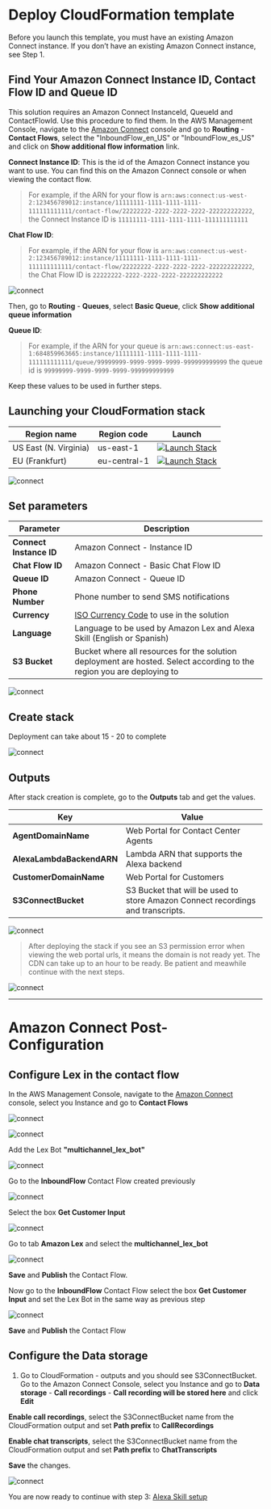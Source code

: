 # Deploy CloudFormation template 

Before you launch this template, you must have an existing Amazon Connect instance. If you don’t have an existing Amazon Connect instance, see Step 1.

## Find Your Amazon Connect Instance ID, Contact Flow ID and Queue ID

This solution requires an Amazon Connect InstanceId, QueueId and ContactFlowId. Use this procedure to find them.
In the AWS Management Console, navigate to the [Amazon Connect](https://console.aws.amazon.com/connect) console and go to **Routing** - **Contact Flows**, select the "InboundFlow_en_US" or "InboundFlow_es_US" and click on **Show additional flow information** link.

**Connect Instance ID**: This is the id of the Amazon Connect instance you want to use. You can find this on the Amazon Connect console or when viewing the contact flow. 

> For example, if the ARN for your flow is ```arn:aws:connect:us-west-2:123456789012:instance/11111111-1111-1111-1111-111111111111/contact-flow/22222222-2222-2222-2222-222222222222```, the Connect Instance ID is ```11111111-1111-1111-1111-111111111111```

**Chat Flow ID**: 

> For example, if the ARN for your flow is ```arn:aws:connect:us-west-2:123456789012:instance/11111111-1111-1111-1111-111111111111/contact-flow/22222222-2222-2222-2222-222222222222```, the Chat Flow ID is ```22222222-2222-2222-2222-222222222222```

![connect](./images/Picture_info.png)

Then, go to **Routing** - **Queues**, select **Basic Queue**, click **Show additional queue information**

**Queue ID**: 

> For example, if the ARN for your queue is ```arn:aws:connect:us-east-1:684859963665:instance/11111111-1111-1111-1111-111111111111/queue/99999999-9999-9999-9999-999999999999``` the queue id is ```99999999-9999-9999-9999-999999999999```

Keep these values to be used in further steps.

## Launching your CloudFormation stack

Region name | Region code | Launch
--- | --- | ---
US East (N. Virginia) | us-east-1 | [![Launch Stack](https://cdn.rawgit.com/buildkite/cloudformation-launch-stack-button-svg/master/launch-stack.svg)](https://us-east-1.console.aws.amazon.com/cloudformation/home#/stacks/new?stackName=MultiChannelCustomerEngagement&templateURL=https://multichannel-customer-engagement-us-east-1.s3.amazonaws.com/cloudformation/mainTemplate.yaml)
EU (Frankfurt) | eu-central-1 | [![Launch Stack](https://cdn.rawgit.com/buildkite/cloudformation-launch-stack-button-svg/master/launch-stack.svg)](https://eu-central-1.console.aws.amazon.com/cloudformation/home#/stacks/new?stackName=MultiChannelCustomerEngagement&templateURL=https://multichannel-customer-engagement-eu-central-1.s3.eu-central-1.amazonaws.com/cloudformation/mainTemplate.yaml)

![connect](./images/image%20(20).png)

## Set parameters

Parameter | Description |
--- | --- | 
**Connect Instance ID** | Amazon Connect - Instance ID |
**Chat Flow ID**| Amazon Connect - Basic Chat Flow ID |
**Queue ID**| Amazon Connect - Queue ID |
**Phone Number** | Phone number to send SMS notifications |
**Currency** | [ISO Currency Code](https://en.wikipedia.org/wiki/ISO_4217#Active_codes) to use in the solution |
**Language** | Language to be used by Amazon Lex and Alexa Skill (English or Spanish) |
**S3 Bucket** | Bucket where all resources for the solution deployment are hosted. Select according to the region you are deploying to |


![connect](./images/Cloudformation_Setup.png)

## Create stack

Deployment can take about 15 - 20 to complete

![connect](./images/image%20(22).png)

## Outputs 

After stack creation is complete, go to the **Outputs** tab and get the values.

Key | Value |
--- | --- | 
**AgentDomainName** | Web Portal for Contact Center Agents |
**AlexaLambdaBackendARN** | Lambda ARN that supports the Alexa backend |
**CustomerDomainName** | Web Portal for Customers |
**S3ConnectBucket** | S3 Bucket that will be used to store Amazon Connect recordings and transcripts. |


![connect](./images/Outputs.png)

> After deploying the stack if you see an S3 permission error when viewing the web portal urls, it means the domain is not ready yet. The CDN can take up to an hour to be ready. Be patient and meawhile continue with the next steps.

![connect](./images/image%20(24).png)


---
# Amazon Connect Post-Configuration

## Configure Lex in the contact flow

In the AWS Management Console, navigate to the [Amazon Connect](https://console.aws.amazon.com/connect) console, select you Instance and go to **Contact Flows**

![connect](./images/image%20(25).png)

![connect](./images/image%20(27).png)

Add the Lex Bot **"multichannel_lex_bot"**

![connect](./images/image%20(28).png)

Go to the **InboundFlow** Contact Flow created previously

![connect](./images/image%20(31).png)

Select the box **Get Customer Input**

![connect](./images/image%20(32).png)

 Go to tab **Amazon Lex** and select the **multichannel_lex_bot**

![connect](./images/image%20(34).png)

**Save** and **Publish** the Contact Flow.

Now go to the **InboundFlow** Contact Flow select the box **Get Customer Input** and set the Lex Bot in the same way as previous step

![connect](./images/image%20(35).png)

**Save** and **Publish** the Contact Flow

## Configure the Data storage

1. Go to CloudFormation - outputs and you should see S3ConnectBucket. Go to the Amazon Connect Console, select you Instance and go to **Data storage** - **Call recordings** - **Call recording will be stored here** and click **Edit**

**Enable call recordings**, select the S3ConnectBucket name from the CloudFormation output and set **Path prefix** to **CallRecordings**

**Enable chat transcripts**, select the S3ConnectBucket name from the CloudFormation output and set **Path prefix** to **ChatTranscripts**

**Save** the changes.

![connect](./images/image-datastorage.png)

You are now ready to continue with step 3: [Alexa Skill setup](../03_AlexaSkill/README.md)
